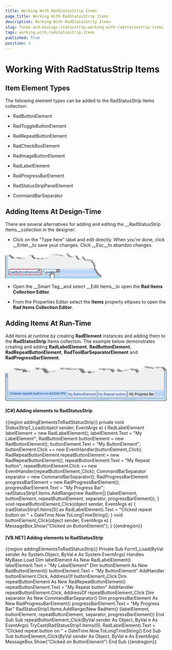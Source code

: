 ```yaml
---
title: Working With RadStatusStrip Items
page_title: Working With RadStatusStrip Items
description: Working With RadStatusStrip Items
slug: forms-and-dialogs-statusstrip-working-with-radstatusstrip-items
tags: working,with,radstatusstrip,items
published: True
position: 2
---
```


# Working With RadStatusStrip Items



## Item Element Types

The following element types can be added to the RadStatusStrip Items collection:

* RadButtonElement

* RadToggleButtonElement

* RadRepeatButtonElement

* RadCheckBoxElement

* RadImageButtonElement

* RadLabelElement

* RadProgressBarElement

* RadStatusStripPanelElement

* CommandBarSeparator

## Adding Items At Design-Time

There are several alternatives for adding and editing the __RadStatusStrip Items__collection in the designer:

* Click on the "Type here" label and edit directly. When you're done, click __Enter__to save your changes. Click __Esc__to abandon changes.

![forms-and-dialogs-statusstrip-working-with-radstatusstrip-items 001](images/forms-and-dialogs-statusstrip-working-with-radstatusstrip-items001.png)

* Open the __Smart Tag__and select __Edit Items__to open the __Rad Items Collection Editor__.

* From the Properties Editor select the __Items__ property ellipses to open the __Rad Items Collection Editor__.

## Adding Items At Run-Time

Add items at runtime by creating __RadElement__ instances and adding them to the __RadStatusStrip__ Items collection. The example below demonstrates creating and adding __RadLabelElement__, __RadButtonElement__, __RadRepeatButtonElement__, __RadToolBarSeparatorElement__ and __RadProgressBarElement__.

![forms-and-dialogs-statusstrip-working-with-radstatusstrip-items 002](images/forms-and-dialogs-statusstrip-working-with-radstatusstrip-items002.png)

#### __[C#] Adding elements to RadStatusStrip__

{{region addingElementsToRadStatusStrip}}
	        private void StatusStrip1_Load(object sender, EventArgs e)
	        {
	            RadLabelElement labelElement = new RadLabelElement();
	            labelElement.Text = "My LabelElement";
	            RadButtonElement buttonElement = new RadButtonElement();
	            buttonElement.Text = "My ButtonElement";
	            buttonElement.Click += new EventHandler(buttonElement_Click);
	            RadRepeatButtonElement repeatButtonElement = new RadRepeatButtonElement();
	            repeatButtonElement.Text = "My Repeat button";
	            repeatButtonElement.Click += new EventHandler(repeatButtonElement_Click);
	            CommandBarSeparator separator = new CommandBarSeparator();
	            RadProgressBarElement progressBarElement = new RadProgressBarElement();
	            progressBarElement.Text = "My Progress Bar";
	            radStatusStrip1.Items.AddRange(new RadItem[] {labelElement, buttonElement, repeatButtonElement, separator, progressBarElement}); 
	        }
	        void repeatButtonElement_Click(object sender, EventArgs e)
	        {
	            (radStatusStrip1.Items[0] as RadLabelElement).Text = "Clicked repeat button on " + DateTime.Now.ToLongTimeString();
	        }
	        void buttonElement_Click(object sender, EventArgs e)
	        {
	            MessageBox.Show("Clicked on ButtonElement");
	        }
	{{endregion}}



#### __[VB.NET] Adding elements to RadStatusStrip__

{{region addingElementsToRadStatusStrip}}
	    Private Sub Form1_Load(ByVal sender As System.Object, ByVal e As System.EventArgs) Handles MyBase.Load
	        Dim labelElement As New RadLabelElement()
	        labelElement.Text = "My LabelElement"
	        Dim buttonElement As New RadButtonElement()
	        buttonElement.Text = "My ButtonElement"
	        AddHandler buttonElement.Click, AddressOf buttonElement_Click
	        Dim repeatButtonElement As New RadRepeatButtonElement()
	        repeatButtonElement.Text = "My Repeat button"
	        AddHandler repeatButtonElement.Click, AddressOf repeatButtonElement_Click
	        Dim separator As New CommandBarSeparator()
	        Dim progressBarElement As New RadProgressBarElement()
	        progressBarElement.Text = "My Progress Bar"
	        RadStatusStrip1.Items.AddRange(New RadItem() {labelElement, buttonElement, repeatButtonElement, separator, progressBarElement})
	    End Sub
	    Sub repeatButtonElement_Click(ByVal sender As Object, ByVal e As EventArgs)
	        TryCast(RadStatusStrip1.Items(0), RadLabelElement).Text = "Clicked repeat button on " + DateTime.Now.ToLongTimeString()
	    End Sub
	    Sub buttonElement_Click(ByVal sender As Object, ByVal e As EventArgs)
	        MessageBox.Show("Clicked on ButtonElement")
	    End Sub
	{{endregion}}



